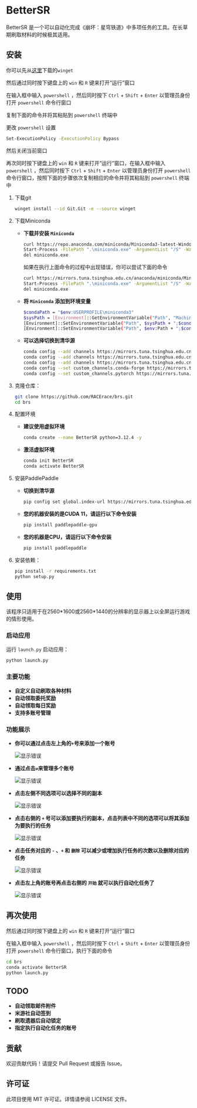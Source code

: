 # BetterSR
BetterSR 是一个可以自动化完成《崩坏：星穹铁道》中多项任务的工具。在长草期刷取材料的时候极其适用。
## 安装

你可以先从[这里](https://apps.microsoft.com/detail/9nblggh4nns1?rtc=1&hl=zh-cn&gl=CN#activetab=pivot:overviewtab)下载的`winget`

然后通过同时按下键盘上的 `win` 和 `R` 键来打开“运行”窗口

在输入框中输入 `powershell` ，然后同时按下 `Ctrl` + `Shift` + `Enter` 以管理员身份打开 `powershell` 命令行窗口

复制下面的命令并将其粘贴到 `powershell` 终端中

更改 `powershell` 设置
```sh
Set-ExecutionPolicy -ExecutionPolicy Bypass

```

然后关闭当前窗口

再次同时按下键盘上的 `win` 和 `R` 键来打开“运行”窗口，在输入框中输入 `powershell` ，然后同时按下 `Ctrl` + `Shift` + `Enter` 以管理员身份打开 `powershell` 命令行窗口，按照下面的步骤依次复制相应的命令并将其粘贴到 `powershell` 终端中

1. 下载git
    ```sh
    winget install --id Git.Git -e --source winget
    
    ```
2. 下载Miniconda
    - **下载并安装 `Miniconda`**
       ```sh
       curl https://repo.anaconda.com/miniconda/Miniconda3-latest-Windows-x86_64.exe -o miniconda.exe
       Start-Process -FilePath ".\miniconda.exe" -ArgumentList "/S" -Wait
       del miniconda.exe
       
       ```
    
       如果在执行上面命令的过程中出现错误，你可以尝试下面的命令
       ```sh
       curl https://mirrors.tuna.tsinghua.edu.cn/anaconda/miniconda/Miniconda3-latest-Windows-x86_64.exe -o miniconda.exe
       Start-Process -FilePath ".\miniconda.exe" -ArgumentList "/S" -Wait
       del miniconda.exe
   
       ```

   - **将 `Miniconda` 添加到环境变量**
       ```sh
       $condaPath = "$env:USERPROFILE\miniconda3"
       $sysPath = [Environment]::GetEnvironmentVariable("Path", "Machine")
       [Environment]::SetEnvironmentVariable("Path", $sysPath + ";$condaPath;$condaPath\Scripts;$condaPath\lib\site-packages", "Machine")
       [Environment]::SetEnvironmentVariable("Path", $env:Path + ";$condaPath;$condaPath\Scripts;$condaPath\condabin;$condaPath\Library\mingw-w64\bin;$condaPath\Library\usr\bin;$condaPath\Library\bin;$condaPath\lib\site-packages", "User")
       
       ```

    - **可以选择切换到清华源**
       ```sh
       conda config --add channels https://mirrors.tuna.tsinghua.edu.cn/anaconda/pkgs/main
       conda config --add channels https://mirrors.tuna.tsinghua.edu.cn/anaconda/pkgs/r
       conda config --add channels https://mirrors.tuna.tsinghua.edu.cn/anaconda/pkgs/msys2
       conda config --set custom_channels.conda-forge https://mirrors.tuna.tsinghua.edu.cn/anaconda/cloud/conda-forge
       conda config --set custom_channels.pytorch https://mirrors.tuna.tsinghua.edu.cn/anaconda/cloud/pytorch

       ```


4. 克隆仓库：
    ```sh
    git clone https://github.com/RACErace/brs.git
    cd brs
    
    ```

5. 配置环境

    - **建议使用虚拟环境**
        ```sh
        conda create --name BetterSR python=3.12.4 -y
        
        ```

    - **激活虚拟环境**
        ```sh
        conda init BetterSR
        conda activate BetterSR
        
        ```

6. 安装PaddlePaddle
    - **切换到清华源**
        ```sh
        pip config set global.index-url https://mirrors.tuna.tsinghua.edu.cn/pypi/web/simple
        ```
        
    - **您的机器安装的是CUDA 11，请运行以下命令安装**
        ```sh
        pip install paddlepaddle-gpu
        
        ```

    - **您的机器是CPU，请运行以下命令安装**
        ```sh
        pip install paddlepaddle
        
        ```

8. 安装依赖：
    ```sh
    pip install -r requirements.txt
    python setup.py
    
    ```

## 使用

该程序只适用于在2560\*1600或2560\*1440的分辨率的显示器上以全屏运行游戏的情形使用。


### 启动应用

运行 `launch.py` 启动应用：
```sh
python launch.py

```

### 主要功能

- **自定义自动刷取各种材料**
- **自动领取委托奖励**
- **自动领取每日奖励**
- **支持多账号管理**

### 功能展示

- **你可以通过点击左上角的`+`号来添加一个账号**

    ![显示错误](img/00.png)

- **通过点击`⇄`来管理多个账号**

    ![显示错误](img/01.png)

- **点击左侧不同选项可以选择不同的副本**

    ![显示错误](img/02.png)

- **点击右侧的 `+` 号可以添加要执行的副本，点击列表中不同的选项可以将其添加为要执行的任务**

    ![显示错误](img/03.png)

- **点击任务对应的 `-` 、`+` 和 `删除` 可以减少或增加执行任务的次数以及删除对应的任务**

    ![显示错误](img/04.png)

- **点击左上角的账号再点击右侧的 `开始` 就可以执行自动化任务了**

    ![显示错误](img/05.png)

## 再次使用

然后通过同时按下键盘上的 `win` 和 `R` 键来打开“运行”窗口

在输入框中输入 `powershell` ，然后同时按下 `Ctrl` + `Shift` + `Enter` 以管理员身份打开 `powershell` 命令行窗口，执行下面的命令

```sh
cd brs
conda activate BetterSR
python launch.py

```

## TODO

- **自动领取邮件附件**
- **米游社自动签到**
- **刷取遗器后自动锁定**
- **指定执行自动化任务的账号**

## 贡献

欢迎贡献代码！请提交 Pull Request 或报告 Issue。

## 许可证

此项目使用 MIT 许可证。详情请参阅 LICENSE 文件。

